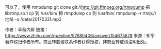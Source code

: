 可以了，使用 rtmpdump
git clone git://http://git.ffmpeg.org/rtmpdump
把 librtmp.so.1 cp 到 /usr/bin/
把 rtmpdump cp 到 /usr/bin/
rtmpdump -r rtmp://地址 -o /data/20170331.mp3

作者：草莓内裤
链接：https://www.zhihu.com/question/57880406/answer/154675878
来源：知乎
著作权归作者所有。商业转载请联系作者获得授权，非商业转载请注明出处。